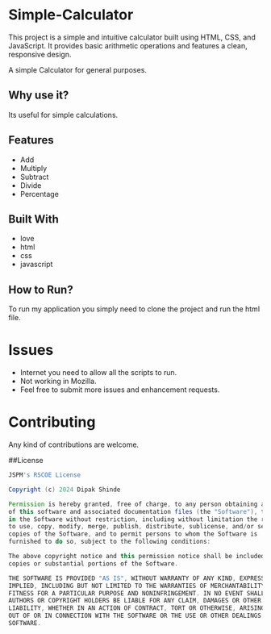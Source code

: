 # Simple-Calculator
This project is a simple and intuitive calculator built using HTML, CSS, and JavaScript. It provides basic arithmetic operations and features a clean, responsive design.

A simple Calculator for general purposes.

## Why use it?

Its useful for simple calculations.

## Features

* Add
* Multiply
* Subtract
* Divide
* Percentage

## Built With

* love
* html
* css
* javascript

## How to Run?

To run my application you simply need to clone the project and run the html file.


Issues
==========
* Internet you need to allow all the scripts to run.
* Not working in Mozilla.
* Feel free to submit more issues and enhancement requests.

Contributing
==========
Any kind of contributions are welcome.


##License

```Groovy
JSPM's RSCOE License

Copyright (c) 2024 Dipak Shinde 

Permission is hereby granted, free of charge, to any person obtaining a copy
of this software and associated documentation files (the "Software"), to deal
in the Software without restriction, including without limitation the rights
to use, copy, modify, merge, publish, distribute, sublicense, and/or sell
copies of the Software, and to permit persons to whom the Software is
furnished to do so, subject to the following conditions:

The above copyright notice and this permission notice shall be included in all
copies or substantial portions of the Software.

THE SOFTWARE IS PROVIDED "AS IS", WITHOUT WARRANTY OF ANY KIND, EXPRESS OR
IMPLIED, INCLUDING BUT NOT LIMITED TO THE WARRANTIES OF MERCHANTABILITY,
FITNESS FOR A PARTICULAR PURPOSE AND NONINFRINGEMENT. IN NO EVENT SHALL THE
AUTHORS OR COPYRIGHT HOLDERS BE LIABLE FOR ANY CLAIM, DAMAGES OR OTHER
LIABILITY, WHETHER IN AN ACTION OF CONTRACT, TORT OR OTHERWISE, ARISING FROM,
OUT OF OR IN CONNECTION WITH THE SOFTWARE OR THE USE OR OTHER DEALINGS IN THE
SOFTWARE.
```
